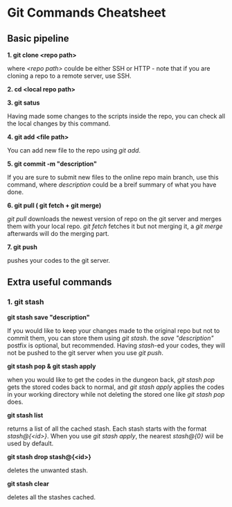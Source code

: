 # Git Commands Cheatsheet

## Basic pipeline 

**1. git clone \<repo path\>**
  
 where _\<repo path\>_ coulde be either SSH or HTTP - note that if you are cloning a repo to a remote server, use SSH.
 
 **2. cd \<local repo path\>**
 
 **3. git satus**
 
 Having made some changes to the scripts inside the repo, you can check all the local changes by this command.
 
 **4. git add \<file path\>**
 
 You can add new file to the repo using _git add_.
 
 **5. git commit -m \"description\"**
 
 If you are sure to submit new files to the online repo main branch, use this command, where _description_ could be a breif summary of what you have done.
 
 **6. git pull \( git fetch + git merge\)**
 
 _git pull_ downloads the newest version of repo on the git server and merges them with your local repo. _git fetch_ fetches it but not merging it, a _git merge_ afterwards will do the merging part.
 
 **7. git push**
 
 pushes your codes to the git server.
 
 
 ## Extra useful commands
 ### 1. git stash
 
 **git stash save \"description\"**
 
 If you would like to keep your changes made to the original repo but not to commit them, you can store them using _git stash_. the _save \"description\"_ postfix is optional, but recommended. Having _stash_-ed your codes, they will not be pushed to the git server when you use _git push_.
 
 **git stash pop \& git stash apply**
 
 when you would like to get the codes in the dungeon back, _git stash pop_ gets the stored codes back to normal, and _git stash apply_ applies the codes in your working directory while not deleting the stored one like _git stash pop_ does.
 
 **git stash list**
 
 returns a list of all the cached stash. Each stash starts with the format _stash@{\<id\>}_. When you use _git stash apply_, the nearest _stash@{0}_ wiil be used by default.
 
 **git stash drop stash@{\<id\>}**
 
 deletes the unwanted stash.
 
 **git stash clear**
 
 deletes all the stashes cached.
 
 
 
